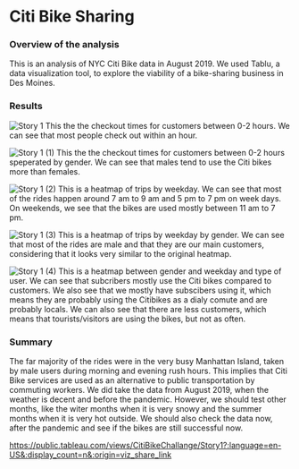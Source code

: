 # Citi Bike Sharing
### Overview of the analysis
This is an analysis of NYC Citi Bike data in August 2019. We used Tablu, a data visualization tool, to explore the viability of a bike-sharing business in Des Moines.

### Results
![Story 1](https://user-images.githubusercontent.com/58046234/160245057-6926d51e-8e98-4412-99de-86b31268291c.png)
This the the checkout times for customers between 0-2 hours. We can see that most people check out within an hour.

![Story 1 (1)](https://user-images.githubusercontent.com/58046234/160245013-1ca61a0e-714a-4948-b879-dfe5be99b0da.png)
This the the checkout times for customers between 0-2 hours speperated by gender. We can see that males tend to use the Citi bikes more than females. 

![Story 1 (2)](https://user-images.githubusercontent.com/58046234/160245022-31d47a31-adf1-4410-84d6-5029613e6f61.png)
This is a heatmap of trips by weekday. We can see that most of the rides happen around 7 am to 9 am and 5 pm to 7 pm on week days. On weekends, we see that the bikes are used mostly between 11 am to 7 pm.

![Story 1 (3)](https://user-images.githubusercontent.com/58046234/160245024-1e449c46-498c-4b6f-b590-851a355697f0.png)
This is a heatmap of trips by weekday by gender. We can see that most of the rides are male and that they are our main customers, considering that it looks very similar to the original heatmap.

![Story 1 (4)](https://user-images.githubusercontent.com/58046234/160245028-3939a753-2981-4a01-9b6e-04fbc3a93d01.png)
This is a heatmap between gender and weekday and type of user. We can see that subcribers mostly use the Citi bikes compared to customers. We also see that we mostly have subscibers using it, which means they are probably using the Citibikes as a dialy comute and are probably locals. We can also see that there are less customers, which means that tourists/visitors are using the bikes, but not as often. 

### Summary
The far majority of the rides were in the very busy Manhattan Island, taken by male users during morning and evening rush hours. This implies that Citi Bike services are used as an alternative to public transportation by commuting workers. 
We did take the data from August 2019, when the weather is decent and before the pandemic. However, we should test other months, like the witer months when it is very snowy and the summer months when it is very hot outside. We should also check the data now, after the pandemic and see if the bikes are still successful now. 

https://public.tableau.com/views/CitiBikeChallange/Story1?:language=en-US&:display_count=n&:origin=viz_share_link

